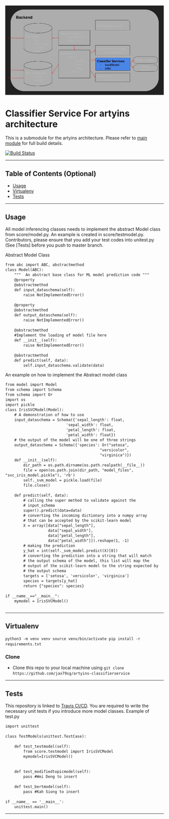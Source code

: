 [![Classifier Service](https://github.com/jax79sg/artyins-classifierservice/raw/master/images/SoftwareArchitectureClassifierService.jpg)]()

# Classifier Service For artyins architecture
This is a submodule for the artyins architecture. Please refer to [main module](https://github.com/jax79sg/artyins) for full build details.

[![Build Status](https://travis-ci.com/jax79sg/artyins-classifierservice.svg?token=BREzYzgtHGHQp4of21Xp&branch=master)](https://travis-ci.com/jax79sg/artyins-classifierservice)

---

## Table of Contents (Optional)

- [Usage](#Usage)
- [Virtualenv](#Virtualenv)
- [Tests](#Tests)

---

## Usage
All model inferencing classes needs to implement the abstract Model class from score/model.py. An example is created in score/testmodel.py. Contributors, please ensure that you add your test codes into unitest.py (See [Tests] before you push to master branch.

Abstract Model Class
```
from abc import ABC, abstractmethod
class Model(ABC):
    """  An abstract base class for ML model prediction code """
    @property
    @abstractmethod
    def input_dataschema(self):
        raise NotImplementedError()

    @property
    @abstractmethod
    def output_dataschema(self):
        raise NotImplementedError()

    @abstractmethod
    #Implement the loading of model file here
    def __init__(self):
        raise NotImplementedError()

    @abstractmethod
    def predict(self, data):
        self.input_dataschema.validate(data)

```
An example on how to implement the Abstract model class
```
from model import Model
from schema import Schema
from schema import Or
import os
import pickle
class IrisSVCModel(Model):
    # A demonstration of how to use 
    input_dataschema = Schema({'sepal_length': float,
                           'sepal_width': float,
                           'petal_length': float,
                           'petal_width': float})
    # the output of the model will be one of three strings
    output_dataschema = Schema({'species': Or("setosa", 
                                          "versicolor", 
                                          "virginica")})
    def __init__(self):
        dir_path = os.path.dirname(os.path.realpath(__file__))
        file = open(os.path.join(dir_path, "model_files", "svc_iris_model.pickle"), 'rb')
        self._svm_model = pickle.load(file)
        file.close()

    def predict(self, data):
        # calling the super method to validate against the
        # input_schema
        super().predict(data=data)
        # converting the incoming dictionary into a numpy array 
        # that can be accepted by the scikit-learn model
        X = array([data["sepal_length"], 
                   data["sepal_width"], 
                   data["petal_length"],
                   data["petal_width"]]).reshape(1, -1)
        # making the prediction 
        y_hat = int(self._svm_model.predict(X)[0])
        # converting the prediction into a string that will match 
        # the output schema of the model, this list will map the 
        # output of the scikit-learn model to the string expected by 
        # the output schema
        targets = ['setosa', 'versicolor', 'virginica']
        species = targets[y_hat]
        return {"species": species}

if __name__=="__main__":
    mymodel = IrisSVCModel()
	
```
---

## Virtualenv
`python3 -m venv venv
source venv/bin/activate
pip install -r requirements.txt`

### Clone

- Clone this repo to your local machine using `git clone https://github.com/jax79sg/artyins-classifierservice`
---

## Tests 
This repository is linked to [Travis CI/CD](https://travis-ci.com/jax79sg/artyins-classifierservice). You are required to write the necessary unit tests if you introduce more model classes.
Example of test.py
```
import unittest

class TestModels(unittest.TestCase):

    def test_testmodel(self):
        from score.testmodel import IrisSVCModel
        mymodel=IrisSVCModel()
        

    def test_modifiedtopicmodel(self):
        pass #Wei Deng to insert

    def test_bertmodel(self):
        pass #Kah Siong to insert

if __name__ == '__main__':
    unittest.main()
```

---

